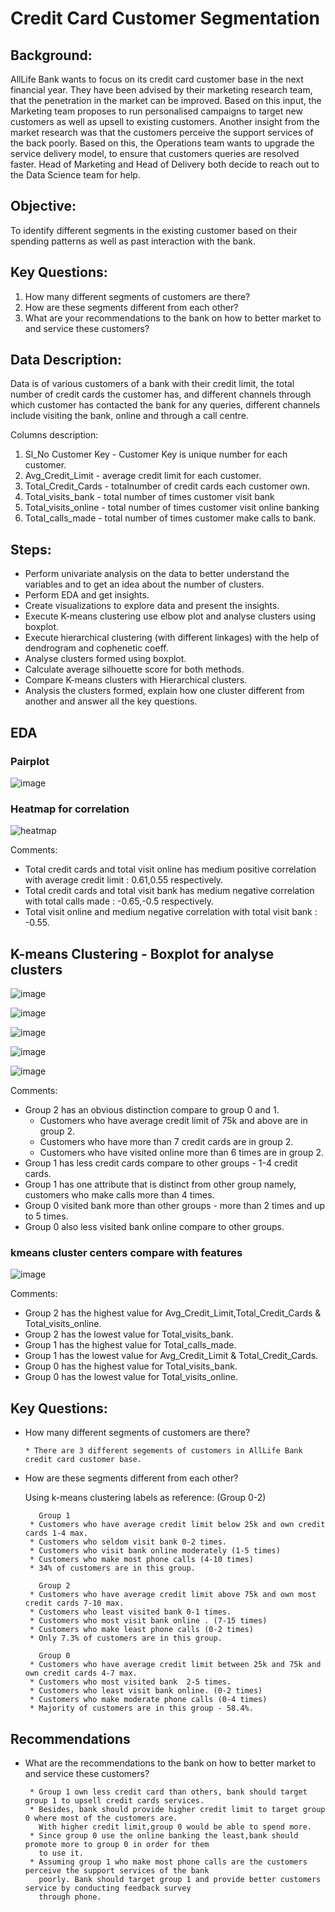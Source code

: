 # Credit Card Customer Segmentation

## Background: 
AllLife Bank wants to focus on its credit card customer base in the next financial year. They have been advised by their marketing research team, that the penetration in the market can be improved. Based on this input, the Marketing team proposes to run personalised campaigns to target new customers as well as upsell to existing customers. Another insight from the market research was that the customers perceive the support services of the back poorly. Based on this, the Operations team wants to upgrade the service delivery model, to ensure that customers queries are resolved faster. Head of Marketing and Head of Delivery both decide to reach out to the Data Science team for help.


## Objective: 
To identify different segments in the existing customer based on their spending patterns as well as past interaction with the bank.

## Key Questions:
1. How many different segments of customers are there?
2. How are these segments different from each other?
3. What are your recommendations to the bank on how to better market to and
service these customers? 


## Data Description:

Data is of various customers of a bank with their credit limit, the total number of credit cards the customer has, and different channels through which customer has contacted the bank for any queries, different channels include visiting the bank, online and through a call centre.

Columns description:
1. Sl_No Customer Key	- Customer Key is unique number for each customer. 
2. Avg_Credit_Limit	- average credit limit for each customer.
3. Total_Credit_Cards	- totalnumber of credit cards each customer own.
4. Total_visits_bank - total number of times customer visit bank
5. Total_visits_online	- total number of times customer visit online banking
6. Total_calls_made - total number of times customer make calls to bank.


## Steps:
* Perform univariate analysis on the data to better understand the variables and to get an idea about the number of clusters.
* Perform EDA and get insights. 
* Create visualizations to explore data and present the insights.  
* Execute K-means clustering use elbow plot and analyse clusters using boxplot.
* Execute hierarchical clustering (with different linkages) with the help of dendrogram and cophenetic coeff. 
* Analyse clusters formed using boxplot. 
* Calculate average silhouette score for both methods.  
* Compare K-means clusters with Hierarchical clusters. 
* Analysis the clusters formed, explain how one cluster different from another and answer all the key questions.  


## EDA

### Pairplot
![image](https://user-images.githubusercontent.com/69633814/102201348-41018f00-3ec6-11eb-9066-12279950deca.png)

### Heatmap for correlation
![heatmap](https://user-images.githubusercontent.com/69633814/102201244-1c0d1c00-3ec6-11eb-9e18-83d2ff0843d7.png)

Comments:
* Total credit cards and total visit online has medium positive correlation with average credit limit : 0.61,0.55 respectively.
* Total credit cards and total visit bank has medium negative correlation with total calls made : -0.65,-0.5 respectively.
* Total visit online and medium negative correlation with total visit bank : -0.55.

## K-means Clustering - Boxplot for analyse clusters 

![image](https://user-images.githubusercontent.com/69633814/102203070-68595b80-3ec8-11eb-9634-bd1e86d984d1.png)

![image](https://user-images.githubusercontent.com/69633814/102201659-b40b0580-3ec6-11eb-8dc1-1bf18b8730e9.png)

![image](https://user-images.githubusercontent.com/69633814/102201684-bb321380-3ec6-11eb-8c57-1499979b4d3d.png)

![image](https://user-images.githubusercontent.com/69633814/102201703-bff6c780-3ec6-11eb-9b27-6475abd7904d.png)

![image](https://user-images.githubusercontent.com/69633814/102201625-aa819d80-3ec6-11eb-82d3-25280d88fead.png)

Comments:
* Group 2 has an obvious distinction compare to group 0 and 1.
    * Customers who have average credit limit of 75k and above are in group 2.
    * Customers who have more than 7 credit cards are in group 2.
    * Customers who have visited online more than 6 times are in group 2.
* Group 1 has less credit cards compare to other groups - 1-4 credit cards.
* Group 1 has one attribute that is distinct from other group namely, customers who make calls more than 4 times.
* Group 0 visited bank more than other groups - more than 2 times and up to 5 times.
* Group 0 also less visited bank online compare to other groups.

### kmeans cluster centers compare with features
![image](https://user-images.githubusercontent.com/69633814/102204027-a014d300-3ec9-11eb-87bf-3ec6f08d6a0d.png)

Comments:

* Group 2 has the highest value for Avg_Credit_Limit,Total_Credit_Cards & Total_visits_online.
* Group 2 has the lowest value for Total_visits_bank.
* Group 1 has the highest value for Total_calls_made.
* Group 1 has the lowest value for Avg_Credit_Limit & Total_Credit_Cards.
* Group 0 has the highest value for Total_visits_bank.
* Group 0 has the lowest value for Total_visits_online.


## Key Questions:
* How many different segments of customers are there?
         
      * There are 3 different segements of customers in AllLife Bank credit card customer base.   
     
     
* How are these segments different from each other?

    Using k-means clustering labels as reference: (Group 0-2) 
          
       
         Group 1
       * Customers who have average credit limit below 25k and own credit cards 1-4 max.
       * Customers who seldom visit bank 0-2 times.
       * Customers who visit bank online moderately (1-5 times)
       * Customers who make most phone calls (4-10 times)
       * 34% of customers are in this group.  
       
         Group 2
       * Customers who have average credit limit above 75k and own most credit cards 7-10 max.
       * Customers who least visited bank 0-1 times.
       * Customers who most visit bank online . (7-15 times)
       * Customers who make least phone calls (0-2 times)
       * Only 7.3% of customers are in this group. 
       
         Group 0
       * Customers who have average credit limit between 25k and 75k and own credit cards 4-7 max.
       * Customers who most visited bank  2-5 times.
       * Customers who least visit bank online. (0-2 times)
       * Customers who make moderate phone calls (0-4 times)
       * Majority of customers are in this group - 58.4%.

## Recommendations

* What are the recommendations to the bank on how to better market to and service these customers?

       * Group 1 own less credit card than others, bank should target group 1 to upsell credit cards services.
       * Besides, bank should provide higher credit limit to target group 0 where most of the customers are. 
         With higher credit limit,group 0 would be able to spend more.
       * Since group 0 use the online banking the least,bank should promote more to group 0 in order for them 
         to use it.
       * Assuming group 1 who make most phone calls are the customers perceive the support services of the bank 
         poorly. Bank should target group 1 and provide better customers service by conducting feedback survey 
         through phone.
